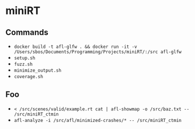 # miniRT

## Commands
* `docker build -t afl-glfw . && docker run -it -v /Users/sbos/Documents/Programming/Projects/miniRT/:/src afl-glfw`
* `setup.sh`
* `fuzz.sh`
* `minimize_output.sh`
* `coverage.sh`

## Foo
* `< /src/scenes/valid/example.rt cat | afl-showmap -o /src/baz.txt -- /src/miniRT_ctmin`
* `afl-analyze -i /src/afl/minimized-crashes/* -- /src/miniRT_ctmin`

